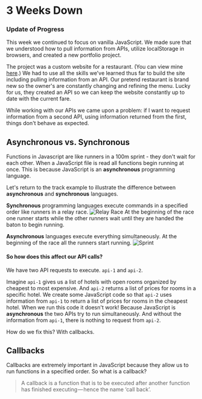 # 3 Weeks Down

### Update of Progress

This week we continued to focus on vanilla JavaScript. We made sure that we understood how to pull information from APIs, utilize localStorage in browsers, and created a new portfolio project.

The project was a custom website for a restaurant. (You can view mine [here](http://awesome-eats.herokuapp.com/).) We had to use all the skills we've learned thus far to build the site including pulling information from an API. Our pretend restaurant is brand new so the owner's are constantly changing and refining the menu. Lucky for us, they created an API so we can keep the website constantly up to date with the current fare.

While working with our APIs we came upon a problem: if I want to request information from a second API, using information returned from the first, things don't behave as expected.

## Asynchronous vs. Synchronous

Functions in Javascript are like runners in a 100m sprint - they don't wait for each other. When a JavaScript file is read all functions begin running at once. This is because JavaScript is an **asynchronous** programming language.

Let's return to the track example to illustrate the difference between **asynchronous** and **synchronous** languages.

**Synchronous** programming languages execute commands in a specified order like runners in a relay race. ![Relay Race](https://www.wikihow.com/Run-a-4X100-Relay)
At the beginning of the race one runner starts while the other runners wait until they are handed the baton to begin running.

**Asynchronous** languages execute everything simultaneously. At the beginning of the race all the runners start running.
![Sprint](https://www.shutterstock.com/search/100-meter)

#### So how does this affect our API calls?

We have two API requests to execute. ```api-1``` and ```api-2```.

Imagine ```api-1``` gives us a list of hotels with open rooms organized by cheapest to most expensive. And ```api-2``` returns a list of prices for rooms in a specific hotel. We create some JavaScript code so that ```api-2``` uses information from ```api-1``` to return a list of prices for rooms in the cheapest hotel. When we run this code it doesn't work! Because JavaScript is **asynchronous** the two APIs try to run simultaneously. And without the information from ```api-1```, there is nothing to request from ```api-2```.

How do we fix this? With callbacks.

## Callbacks

Callbacks are extremely important in JavaScript because they allow us to run functions in a specified order. So what is a callback?

> A callback is a function that is to be executed after another function has finished executing — hence the name ‘call back’.
